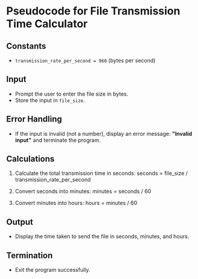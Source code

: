 # Pseudocode for File Transmission Time Calculator

## Constants
- `transmission_rate_per_second = 960` (bytes per second)

## Input
- Prompt the user to enter the file size in bytes.
- Store the input in `file_size`.

## Error Handling
- If the input is invalid (not a number), display an error message: **"Invalid input"** and terminate the program.

## Calculations
1. Calculate the total transmission time in seconds:
seconds = file_size / transmission_rate_per_second


2. Convert seconds into minutes:
minutes = seconds / 60


3. Convert minutes into hours:
hours = minutes / 60



## Output
- Display the time taken to send the file in seconds, minutes, and hours.

## Termination
- Exit the program successfully.

